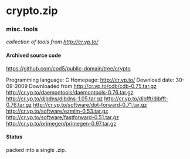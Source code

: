 # crypto.zip #

### misc. tools ###

*collection of tools from http://cr.yp.to/*

#### Archived source code ####
https://github.com/cod5/public-domain/tree/crypto

Programming language: C
Homepage: http://cr.yp.to/
Download date: 30-09-2009
Downloaded from http://cr.yp.to/cdb/cdb-0.75.tar.gz
http://cr.yp.to/daemontools/daemontools-0.76.tar.gz
http://cr.yp.to/djbdns/djbdns-1.05.tar.gz
http://cr.yp.to/djbfft/djbfft-0.76.tar.gz
http://cr.yp.to/software/dot-forward-0.71.tar.gz
http://cr.yp.to/software/ezmlm-0.53.tar.gz
http://cr.yp.to/software/fastforward-0.51.tar.gz
http://cr.yp.to/primegen/primegen-0.97.tar.gz


#### Status ####
packed into a single .zip.

